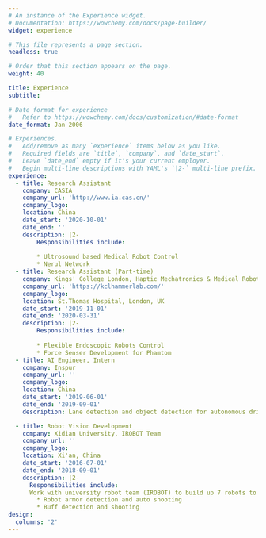 ```yaml
---
# An instance of the Experience widget.
# Documentation: https://wowchemy.com/docs/page-builder/
widget: experience

# This file represents a page section.
headless: true

# Order that this section appears on the page.
weight: 40

title: Experience
subtitle:

# Date format for experience
#   Refer to https://wowchemy.com/docs/customization/#date-format
date_format: Jan 2006

# Experiences.
#   Add/remove as many `experience` items below as you like.
#   Required fields are `title`, `company`, and `date_start`.
#   Leave `date_end` empty if it's your current employer.
#   Begin multi-line descriptions with YAML's `|2-` multi-line prefix.
experience:
  - title: Research Assistant
    company: CASIA
    company_url: 'http://www.ia.cas.cn/'
    company_logo: 
    location: China
    date_start: '2020-10-01'
    date_end: ''
    description: |2-
        Responsibilities include:
        
        * Ultrosound based Medical Robot Control
        * Nerul Network
  - title: Research Assistant (Part-time)
    company: Kings' College London, Haptic Mechatronics & Medical Robotics Lab
    company_url: 'https://kclhammerlab.com/'
    company_logo: 
    location: St.Thomas Hospital, London, UK
    date_start: '2019-11-01'
    date_end: '2020-03-31'
    description: |2-
        Responsibilities include:
        
        * Flexible Endoscopic Robots Control
        * Force Senser Development for Phamtom
  - title: AI Engineer, Intern
    company: Inspur
    company_url: ''
    company_logo: 
    location: China
    date_start: '2019-06-01'
    date_end: '2019-09-01'
    description: Lane detection and object detection for autonomous driving.

  - title: Robot Vision Development
    company: Xidian University, IROBOT Team
    company_url: ''
    company_logo: 
    location: Xi'an, China
    date_start: '2016-07-01'
    date_end: '2018-09-01'
    description: |2-
      Responsibilities include:
      Work with university robot team (IROBOT) to build up 7 robots to joint ROBOMASTERS Competation
        * Robot armor detection and auto shooting 
        * Buff detection and shooting
design:
  columns: '2'
---
```

